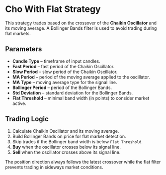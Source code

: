# Cho With Flat Strategy

This strategy trades based on the crossover of the **Chaikin Oscillator** and its moving average. A Bollinger Bands filter is used to avoid trading during flat markets.

## Parameters
- **Candle Type** – timeframe of input candles.
- **Fast Period** – fast period of the Chaikin Oscillator.
- **Slow Period** – slow period of the Chaikin Oscillator.
- **MA Period** – period of the moving average applied to the oscillator.
- **MA Type** – moving average type for the signal line.
- **Bollinger Period** – period of the Bollinger Bands.
- **Std Deviation** – standard deviation for the Bollinger Bands.
- **Flat Threshold** – minimal band width (in points) to consider market active.

## Trading Logic
1. Calculate Chaikin Oscillator and its moving average.
2. Build Bollinger Bands on price for flat market detection.
3. Skip trades if the Bollinger band width is below `Flat Threshold`.
4. **Buy** when the oscillator crosses below its signal line.
5. **Sell** when the oscillator crosses above its signal line.

The position direction always follows the latest crossover while the flat filter prevents trading in sideways market conditions.
